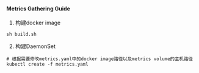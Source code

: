 #### Metrics Gathering Guide
1. 构建docker image
```
sh build.sh
```
2. 构建DaemonSet
```
# 根据需要修改metrics.yaml中的docker image路径以及metrics volume的主机路径
kubectl create -f metrics.yaml
```
